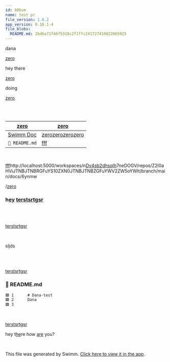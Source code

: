 ```yaml
---
id: 60bvm
name: test pr
file_version: 1.0.2
app_version: 0.10.1-4
file_blobs:
  README.md: 2bd6a71f46f5318c2f1ffc241727410822065925
---
```


dana

[zero](zero.4d4he.sw.md)

hey there

[zero](zero.4d4he.sw.md)

doing

[zero](zero.4d4he.sw.md)

<br/>

<br/>

|[zero](zero.4d4he.sw.md)                                                                                                           |[zero](zero.4d4he.sw.md)  |
|-----------------------------------------------------------------------------------------------------------------------------------|--------------------------|
|[Swimm Doc](swimm-doc.4d4he)|[zero](zero.4d4he.sw.md)[zero](zero.4d4he.sw.md)[zero](zero.4d4he.sw.md)[zero](zero.4d4he.sw.md.sw.md)|[erter](erter.6ynmw.sw.md)|
|`📄 README.md`                                                                                                                     |[fff](fff.69i7q.sw.md)    |

<br/>

[fff](fff.69i7q.sw.md)http://localhost:5000/workspaces/n[Dv4sb2dhsqIh](http://localhost:5000/workspaces/nDv4sb2dhsqIh7neDOGV/repos/Z2l0aHViJTNBJTNBRGFuYS10ZXN0JTNBJTNBZGFuYWV2ZW5oYWlt/branch/main/docs/6ynmw)7neDOGV/repos/Z2l0aHViJTNBJTNBRGFuYS10ZXN0JTNBJTNBZGFuYWV2ZW5oYWlt/branch/main/docs/6ynmw

/[zero](zero.4d4he.sw.md)

### h[ey](http://localhost:5000/workspaces/nDv4sb2dhsqIh7neDOGV/repos/Z2l0aHViJTNBJTNBRGFuYS10ZXN0JTNBJTNBZGFuYWV2ZW5oYWlt/branch/main/docs/6ynmw) [terstsrtgsr](terstsrtgsr.tw7ka.sw.md)

<br/>

<br/>

[terstsrtgsr](terstsrtgsr.tw7ka.sw.md)

<!-- empty line --><br/>

sljds

<!-- empty line --><br/>

<!-- empty line --><br/>

[terstsrtgsr](terstsrtgsr.tw7ka.sw.md)
<!-- NOTE-swimm-snippet: the lines below link your snippet to Swimm -->
### 📄 README.md
```markdown
🟩 1      # Dana-test
🟩 2      Dana 
🟩 3      
```

<br/>

[terstsrtgsr](terstsrtgsr.tw7ka.sw.md)

hey t[he](http://localhost:5000/workspaces/nDv4sb2dhsqIh7neDOGV/repos/Z2l0aHViJTNBJTNBRGFuYS10ZXN0JTNBJTNBZGFuYWV2ZW5oYWlt/branch/main/docs/6ynmw)re how [are](http://localhost:5000/workspaces/nDv4sb2dhsqIh7neDOGV/repos/Z2l0aHViJTNBJTNBRGFuYS10ZXN0JTNBJTNBZGFuYWV2ZW5oYWlt/branch/main/docs/6ynmw) you?

<br/>

This file was generated by Swimm. [Click here to view it in the app](http://localhost:5000/repos/Z2l0aHViJTNBJTNBRGFuYS10ZXN0JTNBJTNBZGFuYWV2ZW5oYWlt/docs/60bvm).